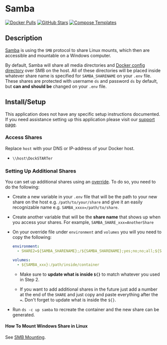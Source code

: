 # Samba

[![Docker Pulls](https://img.shields.io/docker/pulls/dperson/samba?style=flat-square&color=607D8B&label=docker%20pulls&logo=docker)](https://hub.docker.com/r/dperson/samba)
[![GitHub Stars](https://img.shields.io/github/stars/dperson/samba?style=flat-square&color=607D8B&label=github%20stars&logo=github)](https://github.com/dperson/samba)
[![Compose Templates](https://img.shields.io/static/v1?style=flat-square&color=607D8B&label=compose&message=templates)](https://github.com/GhostWriters/DockSTARTer/tree/master/compose/.apps/samba)

## Description

[Samba](https://www.samba.org/) is using the `SMB` protocol to share Linux
mounts, which then are accessible and mountable on a Windows computer.

By default, Samba will share all media directories and
[Docker config directory](https://dockstarter.com/basics/env-var-info/#dockerconfdir)
over SMB on the host. All of these directories will be placed inside whatever
share name is specified for `SAMBA_SHARENAME` on your `.env` file. These shares
are protected with username `ds` and password `ds` by default, but **can and
should be** changed on your `.env` file.

## Install/Setup

This application does not have any specific setup instructions documented. If
you need assistance setting up this application please visit our
[support page](https://dockstarter.com/basics/support/).

### Access Shares

Replace `host` with your DNS or IP-address of your Docker host.

- `\\host\DockSTARTer`

### Setting Up Additional Shares

You can set up additional shares using an
[override](https://dockstarter.com/overrides/introduction/). To do so, you need
to do the following:

- Create a new variable in your `.env` file that will be the path to your new
  share on the host e.g. `/path/to/your/share` and give it an easily
  recognizable name e.g. `SAMBA_xxxx=/path/to/share`.

- Create another variable that will be the **share name** that shows up when you
  access your shares. For example, `SAMBA_SHARE_xxx=AnotherShare`

- On your override file under `environment` and `volumes` you will you need to
  copy the following:

  ```yaml
  environment:
    - SHARE2=${SAMBA_SHARENAME};/${SAMBA_SHARENAME};yes;no;no;all;${SAMBA_USERNAME}

  volumes:
    - ${SAMBA_xxx}:/path/inside/container
  ```

  - Make sure to **update what is inside `${}`** to match whatever you used in
    Step 2.

  - If you want to add additional shares in the future just add a number at the
    end of the `SHARE` and just copy and paste everything after the `=`. Don't
    forget to update what is inside the `${}`.

- Run `ds -c up samba` to recreate the container and the new share can be
  generated.

#### How To Mount Windows Share in Linux

See [SMB Mounting](https://dockstarter.com/advanced/smb-mounting/).
